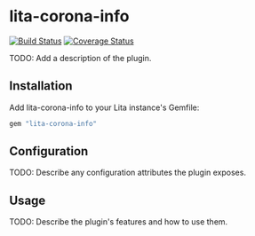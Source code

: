 # lita-corona-info

[![Build Status](https://travis-ci.org/Theophile-Kango/lita-corona-info.png?branch=master)](https://travis-ci.org/Theophile-Kango/lita-corona-info)
[![Coverage Status](https://coveralls.io/repos/Theophile-Kango/lita-corona-info/badge.png)](https://coveralls.io/r/Theophile-Kango/lita-corona-info)

TODO: Add a description of the plugin.

## Installation

Add lita-corona-info to your Lita instance's Gemfile:

``` ruby
gem "lita-corona-info"
```

## Configuration

TODO: Describe any configuration attributes the plugin exposes.

## Usage

TODO: Describe the plugin's features and how to use them.
